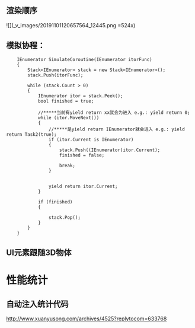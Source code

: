##  渲染顺序
![](_v_images/20191101120657564_12445.png =524x)
## 模拟协程：
```CSharp
    IEnumerator SimulateCoroutine(IEnumerator itorFunc)
    {
        Stack<IEnumerator> stack = new Stack<IEnumerator>();
        stack.Push(itorFunc);

        while (stack.Count > 0)
        {
            IEnumerator itor = stack.Peek();
            bool finished = true;

            //*****当前有yield return xx就会为进入 e.g.: yield return 0;
            while (itor.MoveNext())
            {
                //*****是yield return IEnumerator就会进入 e.g.: yield return Task2(true);
                if (itor.Current is IEnumerator)
                {
                    stack.Push((IEnumerator)itor.Current);
                    finished = false;

                    break;
                }


                yield return itor.Current;
            }

            if (finished)
            {

                stack.Pop();
            }
        }
    }
```

## UI元素跟随3D物体



# 性能统计
## 自动注入统计代码
http://www.xuanyusong.com/archives/4525?replytocom=633768